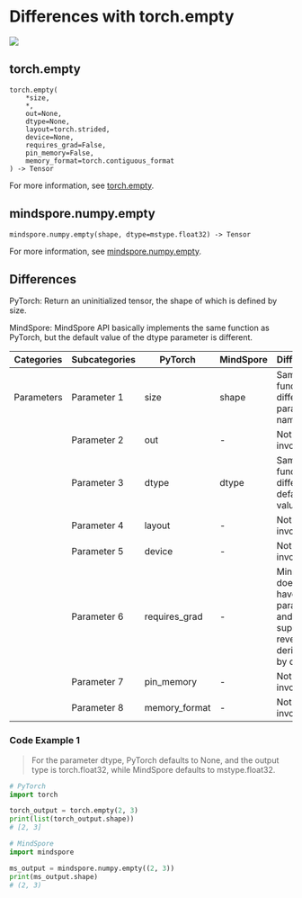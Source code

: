 # Differences with torch.empty

<a href="https://gitee.com/mindspore/docs/blob/r2.1/docs/mindspore/source_en/note/api_mapping/pytorch_diff/mindspore.numpy.empty.md" target="_blank"><img src="https://mindspore-website.obs.cn-north-4.myhuaweicloud.com/website-images/r2.1/resource/_static/logo_source_en.png"></a>

## torch.empty

```text
torch.empty(
    *size,
    *,
    out=None,
    dtype=None,
    layout=torch.strided,
    device=None,
    requires_grad=False,
    pin_memory=False,
    memory_format=torch.contiguous_format
) -> Tensor
```

For more information, see [torch.empty](https://pytorch.org/docs/1.8.1/generated/torch.empty.html).

## mindspore.numpy.empty

```text
mindspore.numpy.empty(shape, dtype=mstype.float32) -> Tensor
```

For more information, see [mindspore.numpy.empty](https://mindspore.cn/docs/en/r2.1/api_python/numpy/mindspore.numpy.empty.html).

## Differences

PyTorch: Return an uninitialized tensor, the shape of which is defined by size.

MindSpore: MindSpore API basically implements the same function as PyTorch, but the default value of the dtype parameter is different.

| Categories | Subcategories |PyTorch | MindSpore | Difference |
| ---- | ----- | ------- | --------- | ------------- |
|Parameters | Parameter 1 | size | shape |Same function, different parameter names |
| | Parameter 2 | out           | -         | Not involved |
|  | Parameter 3 | dtype         | dtype     | Same function, different default values |
| | Parameter 4 | layout | - | Not involved |
| | Parameter 5 | device | - | Not involved |
| | Parameter 6 | requires_grad | - | MindSpore does not have this parameter and supports reverse derivation by default |
| | Parameter 7 | pin_memory | - | Not involved |
| | Parameter 8 | memory_format | - | Not involved |

### Code Example 1

> For the parameter dtype, PyTorch defaults to None, and the output type is torch.float32, while MindSpore defaults to mstype.float32.

```python
# PyTorch
import torch

torch_output = torch.empty(2, 3)
print(list(torch_output.shape))
# [2, 3]

# MindSpore
import mindspore

ms_output = mindspore.numpy.empty((2, 3))
print(ms_output.shape)
# (2, 3)
```
